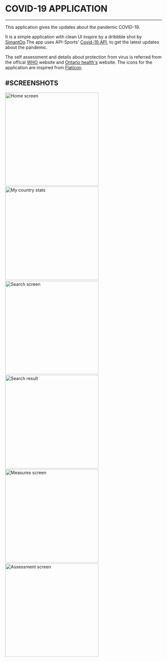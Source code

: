 # COVID-19 APPLICATION
---
This application gives the updates about the pandemic COVID-19.

It is a simple application with clean UI inspire by a dribbble shot by <a href="https://dribbble.com/shots/11015463-Covid-19-App-Free" target="_blank">SimantOo</a>.The app uses API-Sports' <a href="https://rapidapi.com/api-sports/api/covid-193" target="_blank">Covid-19 API</a>, to get the latest updates about the pandemic. 

The self assessment and details about protection from virus is referred from the offical <a href="https://www.who.int/emergencies/diseases/novel-coronavirus-2019/advice-for-public" target="_blank">WHO</a> website and <a href="https://covid-19.ontario.ca/self-assessment/" target="_blank">Ontario health's</a> website. The icons for the application are inspired from <a href="https://flaticon.com/" target="_blank">Flaticon</a>.

#SCREENSHOTS
---
<a href="https://raw.githubusercontent.com/sanifhimani/Covid19/master/screenshots/home-screen.png" targe="_blank"><img src="https://raw.githubusercontent.com/sanifhimani/Covid19/master/screenshots/home-screen.png" alt="Home screen" width="300"/></a> &nbsp; <a href="https://raw.githubusercontent.com/sanifhimani/Covid19/master/screenshots/my-country-stats.png" targe="_blank"><img src="https://raw.githubusercontent.com/sanifhimani/Covid19/master/screenshots/my-country-stats.png" alt="My country stats" width="300"/></a> &nbsp; <a href="https://raw.githubusercontent.com/sanifhimani/Covid19/master/screenshots/search-screen.png" targe="_blank"><img src="https://raw.githubusercontent.com/sanifhimani/Covid19/master/screenshots/search-screen.png" alt="Search screen" width="300"/></a> &nbsp; <a href="https://raw.githubusercontent.com/sanifhimani/Covid19/master/screenshots/search-results.png" targe="_blank"><img src="https://raw.githubusercontent.com/sanifhimani/Covid19/master/screenshots/search-results.png" alt="Search result" width="300"/></a> &nbsp; <a href="https://raw.githubusercontent.com/sanifhimani/Covid19/master/screenshots/measures-screen.png" targe="_blank"><img src="https://raw.githubusercontent.com/sanifhimani/Covid19/master/screenshots/measures-screen.png" alt="Measures screen" width="300"/></a> &nbsp; <a href="https://github.com/sanifhimani/Covid19/blob/master/screenshots/assessment-screen.png?raw=true" targe="_blank"><img src="https://github.com/sanifhimani/Covid19/blob/master/screenshots/assessment-screen.png?raw=true" alt="Assessment screen" width="300"/></a>